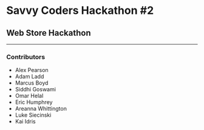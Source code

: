 # Savvy Coders Hackathon \#2
## Web Store Hackathon

---

### Contributors
+ Alex Pearson
+ Adam Ladd
+ Marcus Boyd
+ Siddhi Goswami
+ Omar Helal
+ Eric Humphrey
+ Areanna Whittington
+ Luke Siecinski
+ Kai Idris